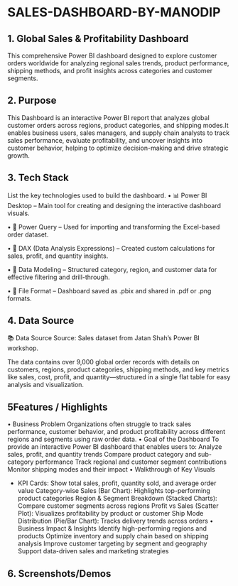 # SALES-DASHBOARD-BY-MANODIP
## 1. Global Sales & Profitability Dashboard
This comprehensive Power BI dashboard designed to explore customer orders worldwide for analyzing regional sales trends, product performance, shipping methods, and profit insights across categories and customer segments.
## 2. Purpose
This Dashboard is an interactive Power BI report that analyzes global customer orders across regions, product categories, and shipping modes.It enables business users, sales managers, and supply chain analysts to track sales performance, evaluate profitability, and uncover insights into customer behavior, helping to optimize decision-making and drive strategic growth.
## 3. Tech Stack
List the key technologies used to build the dashboard.
•    📊 Power BI Desktop – Main tool for creating and designing the interactive dashboard visuals.

•    📂 Power Query – Used for importing and transforming the Excel-based order dataset.

•    🧠 DAX (Data Analysis Expressions) – Created custom calculations for sales, profit, and quantity insights.

•    📝 Data Modeling – Structured category, region, and customer data for effective filtering and drill-through.

•    📁 File Format – Dashboard saved as .pbix and shared in .pdf or .png formats.

## 4. Data Source
📚 Data Source
Source: Sales dataset from Jatan Shah’s Power BI workshop.

The data contains over 9,000 global order records with details on customers, regions, product categories, shipping methods, and key metrics like sales, cost, profit, and quantity—structured in a single flat table for easy analysis and visualization.
## 5Features / Highlights
•      Business Problem
Organizations often struggle to track sales performance, customer behavior, and product profitability across different regions and segments using raw order data.
•      Goal of the Dashboard
To provide an interactive Power BI dashboard that enables users to:
Analyze sales, profit, and quantity trends
Compare product category and sub-category performance
Track regional and customer segment contributions
Monitor shipping modes and their impact
•      Walkthrough of Key Visuals
-	KPI Cards: Show total sales, profit, quantity sold, and average order value
Category-wise Sales (Bar Chart): Highlights top-performing product categories
Region & Segment Breakdown (Stacked Charts): Compare customer segments across regions
Profit vs Sales (Scatter Plot): Visualizes profitability by product or customer
Ship Mode Distribution (Pie/Bar Chart): Tracks delivery trends across orders
•      Business Impact & Insights
Identify high-performing regions and products
Optimize inventory and supply chain based on shipping analysis
Improve customer targeting by segment and geography
Support data-driven sales and marketing strategies
## 6. Screenshots/Demos







